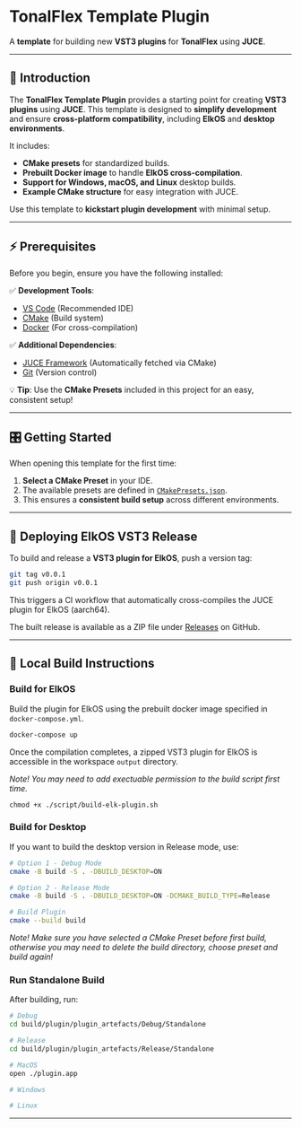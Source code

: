 # TonalFlex Template Plugin

A **template** for building new **VST3 plugins** for **TonalFlex** using **JUCE**.

---

## **📖 Introduction**

The **TonalFlex Template Plugin** provides a starting point for creating **VST3 plugins** using **JUCE**. This template is designed to **simplify development** and ensure **cross-platform compatibility**, including **ElkOS** and **desktop environments**.

It includes:

- **CMake presets** for standardized builds.
- **Prebuilt Docker image** to handle **ElkOS cross-compilation**.
- **Support for Windows, macOS, and Linux** desktop builds.
- **Example CMake structure** for easy integration with JUCE.

Use this template to **kickstart plugin development** with minimal setup.

---

## **⚡ Prerequisites**

Before you begin, ensure you have the following installed:

✅ **Development Tools**:

- [VS Code](https://code.visualstudio.com/) (Recommended IDE)
- [CMake](https://cmake.org/download/) (Build system)
- [Docker](https://www.docker.com/) (For cross-compilation)

✅ **Additional Dependencies**:

- [JUCE Framework](https://juce.com/) (Automatically fetched via CMake)
- [Git](https://git-scm.com/) (Version control)

💡 **Tip**: Use the **CMake Presets** included in this project for an easy, consistent setup!

---

## **🎛️ Getting Started**

When opening this template for the first time:

1. **Select a CMake Preset** in your IDE.
2. The available presets are defined in [`CMakePresets.json`](./CMakePresets.json).
3. This ensures a **consistent build setup** across different environments.

---

## **🚀 Deploying ElkOS VST3 Release**

To build and release a **VST3 plugin for ElkOS**, push a version tag:

```sh
git tag v0.0.1
git push origin v0.0.1
```

This triggers a CI workflow that automatically cross-compiles the JUCE plugin for ElkOS (aarch64).

The built release is available as a ZIP file under [Releases](https://github.com/tonalflex/tonalflex-template-plugin/releases) on GitHub.

---

## **🔨 Local Build Instructions**

### **Build for ElkOS**

Build the plugin for ElkOS using the prebuilt docker image specified in `docker-compose.yml`.

```sh
docker-compose up
```

Once the compilation completes, a zipped VST3 plugin for ElkOS is accessible in the workspace `output` directory.

_Note! You may need to add exectuable permission to the build script first time._

```
chmod +x ./script/build-elk-plugin.sh
```

### **Build for Desktop**

If you want to build the desktop version in Release mode, use:

```sh
# Option 1 - Debug Mode
cmake -B build -S . -DBUILD_DESKTOP=ON

# Option 2 - Release Mode
cmake -B build -S . -DBUILD_DESKTOP=ON -DCMAKE_BUILD_TYPE=Release

# Build Plugin
cmake --build build
```

_Note! Make sure you have selected a CMake Preset before first build, otherwise you may need to delete the build directory, choose preset and build again!_

### **Run Standalone Build**

After building, run:

```sh
# Debug
cd build/plugin/plugin_artefacts/Debug/Standalone

# Release
cd build/plugin/plugin_artefacts/Release/Standalone
```

```sh
# MacOS
open ./plugin.app

# Windows

# Linux
```

---
